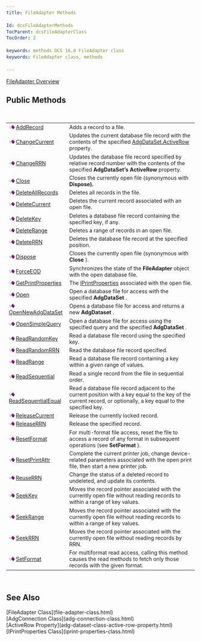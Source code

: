 ```yaml
---
title: FileAdapter Methods

Id: dcsFileAdapterMethods
TocParent: dcsFileAdapterClass
TocOrder: 2

keywords: methods DCS 16.0 FileAdapter class
keywords: FileAdapter class, methods

---
```


[FileAdapter Overview](file-adapter-class.html) 
## Public Methods

<br />


|      |      |
| ---- | ---- |
| <img alt="public property" src="images/public-method.gif" x-maintain-ratio="TRUE" width="15" height="11" border="0" /> [ AddRecord](file-adapter-class-add-record-method.html) | Adds a record to a file. |
| <img alt="public property" src="images/public-method.gif" x-maintain-ratio="TRUE" width="15" height="11" border="0" /> [ ChangeCurrent](file-adapter-class-change-current-method.html) | Updates the current database file record with the contents of the specified [AdgDataSet.ActiveRow](adg-dataset-class-active-row-property.html) property. |
| <img alt="public property" src="images/public-method.gif" x-maintain-ratio="TRUE" width="15" height="11" border="0" /> [ ChangeRRN](file-adapter-class-change-rrn-method.html) | Updates the database file record specified by relative record number with the contents of the specified **AdgDataSet’s ActiveRow** property. |
| <img alt="public property" src="images/public-method.gif" x-maintain-ratio="TRUE" width="15" height="11" border="0" /> [ Close](file-adapter-class-close-method.html) | Closes the currently open file (synonymous with **Dispose).** |
| <img alt="public property" src="images/public-method.gif" x-maintain-ratio="TRUE" width="15" height="11" border="0" /> [ DeleteAllRecords](file-adapter-class-delete-all-records-method.html) | Deletes all records in the file. |
| <img alt="public property" src="images/public-method.gif" x-maintain-ratio="TRUE" width="15" height="11" border="0" /> [ DeleteCurrent](file-adapter-class-delete-current-method.html) | Deletes the current record associated with an open file. |
| <img alt="public property" src="images/public-method.gif" x-maintain-ratio="TRUE" width="15" height="11" border="0" /> [ DeleteKey](file-adapter-class-delete-key-method.html) | Deletes a database file record containing the specified key, if any. |
| <img alt="public property" src="images/public-method.gif" x-maintain-ratio="TRUE" width="15" height="11" border="0" /> [ DeleteRange](file-adapter-class-delete-range-method.html) | Deletes a range of records in an open file. |
| <img alt="public property" src="images/public-method.gif" x-maintain-ratio="TRUE" width="15" height="11" border="0" /> [ DeleteRRN](file-adapter-class-delete-rrn-method.html) | Deletes the database file record at the specified position. |
| <img alt="public property" src="images/public-method.gif" x-maintain-ratio="TRUE" width="15" height="11" border="0" /> [ Dispose](file-adapter-class-dispose-method.html) | Closes the currently open file (synonymous with **Close** ). |
| <img alt="public property" src="images/public-method.gif" x-maintain-ratio="TRUE" width="15" height="11" border="0" /> [ ForceEOD](file-adapter-class-force-eod-method.html) | Synchronizes the state of the **FileAdapter** object with the open database file. |
| <img alt="public property" src="images/public-method.gif" x-maintain-ratio="TRUE" width="15" height="11" border="0" /> [ GetPrintProperties](file-adapter-class-get-print-properties-method.html) | The [ IPrintProperties](iprint-properties-class.html) associated with the open file. |
| <img alt="public property" src="images/public-method.gif" x-maintain-ratio="TRUE" width="15" height="11" border="0" /> [ Open](file-adapter-class-open-method.html) | Open a database file for access with the specified **AdgDataSet** . |
| <img alt="public property" src="images/public-method.gif" x-maintain-ratio="TRUE" width="15" height="11" border="0" /> [ OpenNewAdgDataSet](file-adapter-class-open-new-adg-dataset-method.html) | Opens a database file for access and returns a new <span> **AdgDataset** </span>. |
| <img alt="public property" src="images/public-method.gif" x-maintain-ratio="TRUE" width="15" height="11" border="0" /> [ OpenSimpleQuery](file-adapter-class-open-simple-query-method.html) | Open a database file for access using the specified query and the specified **AdgDataSet** . |
| <img alt="public property" src="images/public-method.gif" x-maintain-ratio="TRUE" width="15" height="11" border="0" /> [ ReadRandomKey](file-adapter-class-read-random-key-method.html) | Read a database file record using the specified key. |
| <img alt="public property" src="images/public-method.gif" x-maintain-ratio="TRUE" width="15" height="11" border="0" /> [ ReadRandomRRN](file-adapter-class-read-random-rrn-method.html) | Read the database file record specified. |
| <img alt="public property" src="images/public-method.gif" x-maintain-ratio="TRUE" width="15" height="11" border="0" /> [ ReadRange](file-adapter-class-read-range-method.html) | Read a database file record containing a key within a given range of values. |
| <img alt="public property" src="images/public-method.gif" x-maintain-ratio="TRUE" width="15" height="11" border="0" /> [ ReadSequential](file-adapter-class-read-sequential-method.html) | Read a single record from the file in sequential order. |
| <img alt="public property" src="images/public-method.gif" x-maintain-ratio="TRUE" width="15" height="11" border="0" /> [ ReadSequentialEqual](file-adapter-class-read-sequential-equal-method.html) | Read a database file record adjacent to the current position with a key equal to the key of the current record, or optionally, a key equal to the specified key. |
| <img alt="public property" src="images/public-method.gif" x-maintain-ratio="TRUE" width="15" height="11" border="0" /> [ ReleaseCurrent](file-adapter-class-release-current-method.html) | Release the currently locked record. |
| <img alt="public property" src="images/public-method.gif" x-maintain-ratio="TRUE" width="15" height="11" border="0" /> [ ReleaseRRN](file-adapter-class-release-rrn-method.html) | Release the specified record. |
| <img height="11" alt="public property" src="images/public-method.gif" width="15" border="0" x-maintain-ratio="TRUE" /> [ ResetFormat](file-adapter-class-reset-format-method.html) | For multi-format file access, reset the file to access a record of any format in subsequent operations (see **SetFormat** ). |
| <img alt="public property" src="images/public-method.gif" x-maintain-ratio="TRUE" width="15" height="11" border="0" /> [ ResetPrintAttr](file-adapter-class-reset-print-attr-method.html) | Complete the current printer job, change device-related parameters associated with the open print file, then start a new printer job. |
| <img alt="public property" src="images/public-method.gif" x-maintain-ratio="TRUE" width="15" height="11" border="0" /> [ ReuseRRN](file-adapter-class-reUse-rrn-method.html) | Change the status of a deleted record to undeleted, and update its contents. |
| <img alt="public property" src="images/public-method.gif" x-maintain-ratio="TRUE" width="15" height="11" border="0" /> [ SeekKey](file-adapter-class-seek-key-method.html) | Moves the record pointer associated with the currently open file without reading records to within a range of key values. |
| <img alt="public property" src="images/public-method.gif" x-maintain-ratio="TRUE" width="15" height="11" border="0" /> [ SeekRange](file-adapter-class-seek-range-method.html) | Moves the record pointer associated with the currently open file without reading records to within a range of key values. |
| <img alt="public property" src="images/public-method.gif" x-maintain-ratio="TRUE" width="15" height="11" border="0" /> [ SeekRRN](file-adapter-class-seek-rrn-method.html) | Moves the record pointer associated with the currently open file without reading records by RRN. |
| <img alt="public property" src="images/public-method.gif" x-maintain-ratio="TRUE" width="15" height="11" border="0" /> [ SetFormat](file-adapter-class-set-format-method.html) | For multiformat read access, calling this method causes the read methods to fetch only those records with the given format. |



<br />

## See Also

<dl />
      [FileAdapter Class](file-adapter-class.html)
      <br />
      [AdgConnection Class](adg-connection-class.html)
      <br />
      [ActiveRow Property](adg-dataset-class-active-row-property.html)
      <br />
      [IPrintProperties Class](iprint-properties-class.html) 

